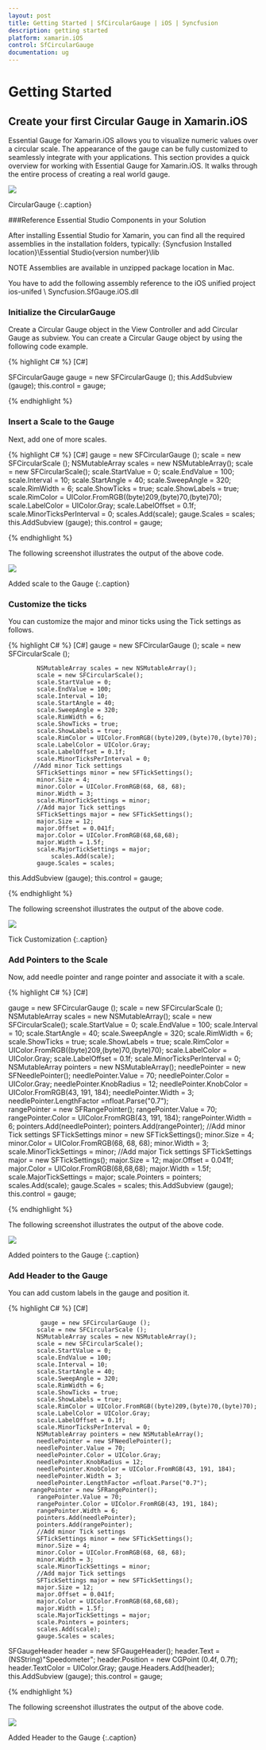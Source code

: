 ```yaml
---
layout: post
title: Getting Started | SfCircularGauge | iOS | Syncfusion
description: getting started
platform: xamarin.iOS
control: SfCircularGauge
documentation: ug
---
```


# Getting Started

## Create your first Circular Gauge in Xamarin.iOS

Essential Gauge for Xamarin.iOS allows you to visualize numeric values over a circular scale. The appearance of the gauge can be fully customized to seamlessly integrate with your applications.
This section provides a quick overview for working with Essential Gauge for Xamarin.iOS. It walks through the entire process of creating a real world gauge.

![](Getting-Started_images/Getting-Started_img6.png)               

CircularGauge
{:.caption}

###Reference Essential Studio Components in your Solution

After installing Essential Studio for Xamarin, you can find all the required assemblies in the installation folders, typically:
{Syncfusion Installed location}\Essential Studio{version number}\lib

NOTE
Assemblies are available in unzipped package location in Mac.

You have to add the following assembly reference to the iOS unified project
ios-unifed \ Syncfusion.SfGauge.iOS.dll


### Initialize the CircularGauge

Create a Circular Gauge object in the View Controller and add Circular Gauge as subview.
You can create a Circular Gauge object by using the following code example.

{% highlight C# %}
[C#]   

SFCircularGauge gauge = new SFCircularGauge ();
this.AddSubview (gauge);
            this.control = gauge;
	  
{% endhighlight %}


### Insert a Scale to the Gauge

Next, add one of more scales.

 {% highlight C# %}
[C#]
    gauge = new SFCircularGauge ();
            scale = new SFCircularScale ();
            NSMutableArray scales = new NSMutableArray();
            scale = new SFCircularScale();
            scale.StartValue = 0;
            scale.EndValue = 100;
            scale.Interval = 10;
            scale.StartAngle = 40;
            scale.SweepAngle = 320;
            scale.RimWidth = 6;
            scale.ShowTicks = true;
            scale.ShowLabels = true;
            scale.RimColor = UIColor.FromRGB((byte)209,(byte)70,(byte)70);
            scale.LabelColor = UIColor.Gray;
            scale.LabelOffset = 0.1f;
            scale.MinorTicksPerInterval = 0;
scales.Add(scale);
gauge.Scales = scales;
this.AddSubview (gauge);
            this.control = gauge;

{% endhighlight %}


The following screenshot illustrates the output of the above code.



![](Getting-Started_images/Getting-Started_img7.png)         

Added scale to the Gauge
{:.caption}


### Customize the ticks 

You can customize the major and minor ticks using the Tick settings as follows.


{% highlight C# %}
[C#]
              gauge = new SFCircularGauge ();
            scale = new SFCircularScale ();

            NSMutableArray scales = new NSMutableArray();
            scale = new SFCircularScale();
            scale.StartValue = 0;
            scale.EndValue = 100;
            scale.Interval = 10;
            scale.StartAngle = 40;
            scale.SweepAngle = 320;
            scale.RimWidth = 6;
            scale.ShowTicks = true;
            scale.ShowLabels = true;
            scale.RimColor = UIColor.FromRGB((byte)209,(byte)70,(byte)70);
            scale.LabelColor = UIColor.Gray;
            scale.LabelOffset = 0.1f;
            scale.MinorTicksPerInterval = 0;
           //Add minor Tick settings
            SFTickSettings minor = new SFTickSettings();
            minor.Size = 4;
            minor.Color = UIColor.FromRGB(68, 68, 68);
            minor.Width = 3;
            scale.MinorTickSettings = minor;
            //Add major Tick settings
            SFTickSettings major = new SFTickSettings();
            major.Size = 12;
            major.Offset = 0.041f;
            major.Color = UIColor.FromRGB(68,68,68);
            major.Width = 1.5f;
            scale.MajorTickSettings = major;
                scales.Add(scale);
            gauge.Scales = scales;
this.AddSubview (gauge);
            this.control = gauge;
		
{% endhighlight %}



The following screenshot illustrates the output of the above code.

![](Getting-Started_images/Getting-Started_img8.png)          

Tick Customization
{:.caption}

### Add Pointers to the Scale

Now, add needle pointer and range pointer and associate it with a scale.

{% highlight C# %}
[C#]

gauge = new SFCircularGauge ();
            scale = new SFCircularScale ();
            NSMutableArray scales = new NSMutableArray();
            scale = new SFCircularScale();
            scale.StartValue = 0;
            scale.EndValue = 100;
            scale.Interval = 10;
            scale.StartAngle = 40;
            scale.SweepAngle = 320;
            scale.RimWidth = 6;
            scale.ShowTicks = true;
            scale.ShowLabels = true;
            scale.RimColor = UIColor.FromRGB((byte)209,(byte)70,(byte)70);
            scale.LabelColor = UIColor.Gray;
            scale.LabelOffset = 0.1f;
            scale.MinorTicksPerInterval = 0;
            NSMutableArray pointers = new NSMutableArray();
            needlePointer = new SFNeedlePointer();
            needlePointer.Value = 70;
            needlePointer.Color = UIColor.Gray;
            needlePointer.KnobRadius = 12;
            needlePointer.KnobColor = UIColor.FromRGB(43, 191, 184);
            needlePointer.Width = 3;
            needlePointer.LengthFactor =nfloat.Parse("0.7");  
          rangePointer = new SFRangePointer();
            rangePointer.Value = 70;
            rangePointer.Color = UIColor.FromRGB(43, 191, 184);
            rangePointer.Width = 6;
            pointers.Add(needlePointer);
            pointers.Add(rangePointer);
            //Add minor Tick settings
            SFTickSettings minor = new SFTickSettings();
            minor.Size = 4;
            minor.Color = UIColor.FromRGB(68, 68, 68);
            minor.Width = 3;
            scale.MinorTickSettings = minor;
            //Add major Tick settings
            SFTickSettings major = new SFTickSettings();
            major.Size = 12;
            major.Offset = 0.041f;
            major.Color = UIColor.FromRGB(68,68,68);
            major.Width = 1.5f;
            scale.MajorTickSettings = major;
            scale.Pointers = pointers;
            scales.Add(scale);
            gauge.Scales = scales;
this.AddSubview (gauge);
            this.control = gauge;

{% endhighlight %}

The following screenshot illustrates the output of the above code.

![](Getting-Started_images/Getting-Started_img9.png)                        

Added pointers to the Gauge
{:.caption}


### Add Header to the Gauge

You can add custom labels in the gauge and position it.

{% highlight C# %}
[C#]

             gauge = new SFCircularGauge ();
            scale = new SFCircularScale ();
            NSMutableArray scales = new NSMutableArray();
            scale = new SFCircularScale();
            scale.StartValue = 0;
            scale.EndValue = 100;
            scale.Interval = 10;
            scale.StartAngle = 40;
            scale.SweepAngle = 320;
            scale.RimWidth = 6;
            scale.ShowTicks = true;
            scale.ShowLabels = true;
            scale.RimColor = UIColor.FromRGB((byte)209,(byte)70,(byte)70);
            scale.LabelColor = UIColor.Gray;
            scale.LabelOffset = 0.1f;
            scale.MinorTicksPerInterval = 0;
            NSMutableArray pointers = new NSMutableArray();
            needlePointer = new SFNeedlePointer();
            needlePointer.Value = 70;
            needlePointer.Color = UIColor.Gray;
            needlePointer.KnobRadius = 12;
            needlePointer.KnobColor = UIColor.FromRGB(43, 191, 184);
            needlePointer.Width = 3;
            needlePointer.LengthFactor =nfloat.Parse("0.7");  
          rangePointer = new SFRangePointer();
            rangePointer.Value = 70;
            rangePointer.Color = UIColor.FromRGB(43, 191, 184);
            rangePointer.Width = 6;
            pointers.Add(needlePointer);
            pointers.Add(rangePointer);
            //Add minor Tick settings
            SFTickSettings minor = new SFTickSettings();
            minor.Size = 4;
            minor.Color = UIColor.FromRGB(68, 68, 68);
            minor.Width = 3;
            scale.MinorTickSettings = minor;
            //Add major Tick settings
            SFTickSettings major = new SFTickSettings();
            major.Size = 12;
            major.Offset = 0.041f;
            major.Color = UIColor.FromRGB(68,68,68);
            major.Width = 1.5f;
            scale.MajorTickSettings = major;
            scale.Pointers = pointers;
            scales.Add(scale);
            gauge.Scales = scales;
SFGaugeHeader header = new SFGaugeHeader();
            header.Text = (NSString)"Speedometer";
            header.Position = new CGPoint (0.4f, 0.7f);
            header.TextColor = UIColor.Gray;
            gauge.Headers.Add(header);
this.AddSubview (gauge);
            this.control = gauge;

{% endhighlight %}

The following screenshot illustrates the output of the above code.

![](Getting-Started_images/Getting-Started_img10.png)             

Added Header to the Gauge
{:.caption}


